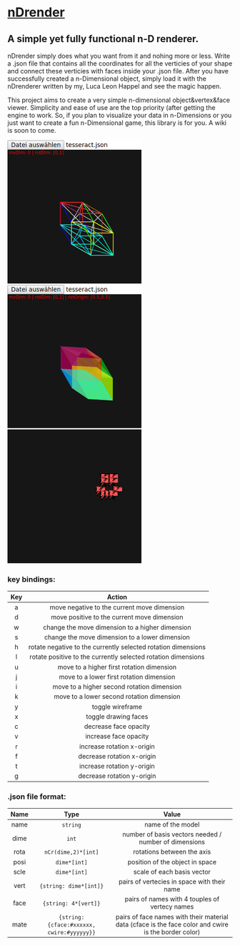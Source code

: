 # [nDrender](https://quoteme.github.io/nDrender/) #

A simple yet fully functional n-D renderer.
---
nDrender simply does what you want from it and nohing more or less.
Write a .json file that contains all the coordinates for all the verticies of
your shape and connect these verticies with faces inside your .json file.
After you have successfully created a n-Dimensional object, simply load it
with the nDrenderer written by my, Luca Leon Happel and see the magic happen.

This project aims to create a very simple n-dimensional object&vertex&face viewer.
Simplicity and ease of use are the top priority (after getting the engine to work.
So, if you plan to visualize your data in n-Dimensions or you just want to create
a fun n-Dimensional game, this library is for you. A wiki is soon to come.

![Demo image](demo.gif)
![Demo image](demo2.gif)
![Demo image](demo_voxel.gif)

### key bindings:

**Key**|**Action**
:-----:|:-----:
a|move negative to the current move dimension
d|move positive to the current move dimension
w|change the move dimension to a higher dimension
s|change the move dimension to a lower dimension
h|rotate negative to the currently selected rotation dimensions
l|rotate positive to the currently selected rotation dimensions
u|move to a higher first rotation dimension
j|move to a lower first rotation dimension
i|move to a higher second rotation dimension
k|move to a lower second rotation dimension
y|toggle wireframe
x|toggle drawing faces
c|decrease face opacity
v|increase face opacity
r|increase rotation x-origin
f|decrease rotation x-origin
t|increase rotation y-origin
g|decrease rotation y-origin

### .json file format:
Name|Type|Value
:--:|:--:|:---:
name|`string`|name of the model
dime|`int`|number of basis vectors needed / number of dimensions
rota|`nCr(dime,2)*[int]`|rotations between the axis
posi|`dime*[int]`|position of the object in space
scle|`dime*[int]`|scale of each basis vector
vert|`{string: dime*[int]}`|pairs of vertecies in space with their name
face|`{string: 4*[vert]}`|pairs of names with 4 touples of vertecy names
mate|`{string: {cface:#xxxxxx, cwire:#yyyyyy}}`|pairs of face names with their material data (cface is the face color and cwire is the border color)
